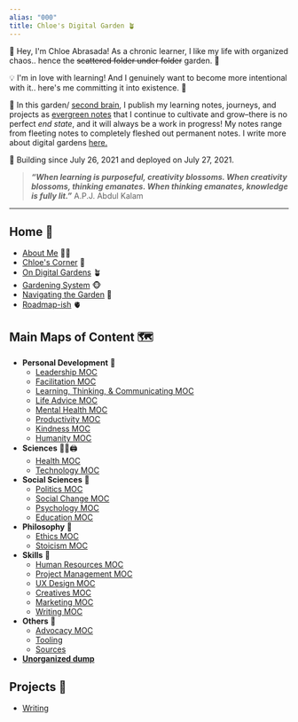```yaml
---
alias: "000"
title: Chloe's Digital Garden 🪴
---
```


👋 Hey, I'm Chloe Abrasada! As a chronic learner, I like my life with organized chaos.. hence the ~~scattered folder under folder~~ garden. 📁

💡 I'm in love with learning! And I genuinely want to become more intentional with it.. here's me committing it into existence. 🌸

🧠 In this garden/ [second brain](https://fortelabs.co/blog/basboverview/), I publish my learning notes, journeys, and projects as [evergreen notes](https://mikegiannulis.com/how-to-take-evergreen-notes/) that I continue to cultivate and grow–there is no perfect *end state*, and it will always be a work in progress! My notes range from fleeting notes to completely fleshed out permanent notes. I write more about digital gardens [here.](home/garden.md)

💪  Building since July 26, 2021 and deployed on July 27, 2021.

> ***“When learning is purposeful, creativity blossoms. When creativity blossoms, thinking emanates. When thinking emanates, knowledge is fully lit.”*** A.P.J. Abdul Kalam
---

## Home 🏡
- [About Me](home/about.md) 🧘‍♀️
- [Chloe's Corner](home/corner.md) 🥰
- [On Digital Gardens](home/garden.md) 🪴
- [Gardening System](notes/home/gardening-system) 🐵
- [Navigating the Garden](home/navigate.md) 🍁
- [Roadmap-ish](home/roadmap.md) 🫀


## Main Maps of Content 🗺

- **Personal Development** 💪
	- [Leadership MOC](moc/leadership.md)
	- [Facilitation MOC](moc/facilitation.md)
	- [Learning, Thinking, & Communicating MOC](moc/learning-thinking-communicating.md)
	- [Life Advice MOC](moc/life-advice.md)
	- [Mental Health MOC](moc/mental-health.md) 
	- [Productivity MOC](moc/productivity.md)
	- [Kindness MOC](moc/kindness.md)
	- [Humanity MOC](moc/humanity-moc.md)
- **Sciences** 👩‍⚕️🖨
	- [Health MOC](moc/health.md)
	- [Technology MOC](moc/technology.md)
- **Social Sciences** 💎
	- [Politics MOC](moc/politics.md)
	- [Social Change MOC](moc/social-change.md)
	- [Psychology MOC](moc/psychology.md)
	- [Education MOC](moc/education.md)
- **Philosophy** 🤲
	- [Ethics MOC](moc/ethics.md)
	- [Stoicism MOC](moc/stoicism.md)
- **Skills** 🛫
	- [Human Resources MOC](moc/hr.md)
	- [Project Management MOC](moc/proj-man.md)
	- [UX Design MOC](moc/ux-design.md)
	- [Creatives MOC](moc/creatives.md)
	- [Marketing MOC](moc/marketing.md)
	- [Writing MOC](moc/writing.md)
- **Others** 🤙
	- [Advocacy MOC](moc/advocacy.md)
	- [Tooling](moc/tooling.md)
	- [Sources](moc/sources.md)
- **[Unorganized dump](moc/dump.md)**


## Projects 🌟
-  [Writing](moc/writing-projects.md)
